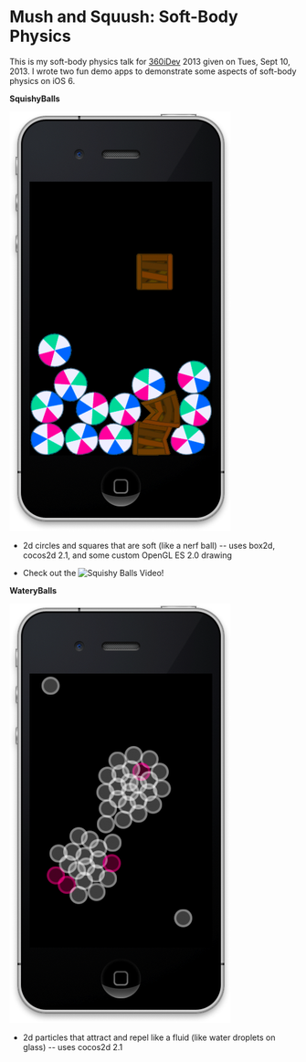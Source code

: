 Mush and Squush: Soft-Body Physics
==================================

This is my soft-body physics talk for [360iDev](http://360idev.com/) 2013 given on Tues, Sept 10, 2013. I wrote two fun demo apps to demonstrate some aspects of soft-body physics on iOS 6.

__SquishyBalls__

![Squishy Balls Screenshot](/screenshots/squishy_balls_screenshot.png?raw=true)

* 2d circles and squares that are soft (like a nerf ball) -- uses box2d, cocos2d 2.1, and some custom OpenGL ES 2.0 drawing

* Check out the ![Squishy Balls Video](http://vimeo.com/saturnboy/mush-and-squush)!

__WateryBalls__

![Watery Balls Screenshot](/screenshots/watery_balls_screenshot.png?raw=true)

* 2d particles that attract and repel like a fluid (like water droplets on glass) -- uses cocos2d 2.1

